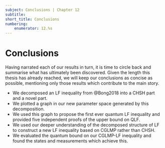 ```yaml
---
subject: Conclusions | Chapter 12
subtitle:
short_title: Conclusions 
numbering: 
    enumerator: 12.%s
---
```


# Conclusions

Having narrated each of our results in turn, it is time to circle back and summarise what has ultimately been discovered. Given the length this thesis has already reached, we will keep our conclusions as concise as possible, mentioning only those results which contribute to the main story.

- We decomposed an LF inequality from @Bong2018 into a CHSH part and a novel part.
- We plotted a graph in our new parameter space generated by this decomposition.
- We used this graph to propose the first ever quantum LF inequality and provided five independent proofs of the upper bound on QLF.
- We used our deeper understanding of the decomposed structure of LF to construct a new LF inequality based on CGLMP rather than CHSH.
- We evaluated the quantum bound on our CGLMP-LF inequality and found the states and measurements which achieve this.